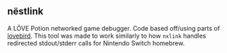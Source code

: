 ## nëstlink

A LÖVE Potion networked game debugger. Code based off/using parts of [lovebird](https://github.com/rxi/lovebird).
This tool was made to work similarly to how `nxlink` handles redirected stdout/stderr calls for Nintendo Switch homebrew.
